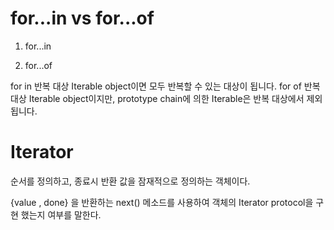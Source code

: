 # for...in vs for...of

1. for...in

2. for...of

for in 반복 대상
Iterable object이면 모두 반복할 수 있는 대상이 됩니다.
for of 반복 대상
Iterable object이지만, prototype chain에 의한 Iterable은 반복 대상에서 제외됩니다.

# Iterator

순서를 정의하고, 종료시 반환 값을 잠재적으로 정의하는 객체이다.

{value , done} 을 반환하는 next() 메소드를 사용하여 객체의 Iterator protocol을 구현 했는지 여부를 말한다.
